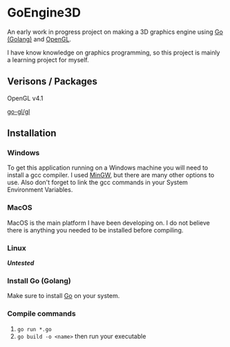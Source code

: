 # GoEngine3D

An early work in progress project on making a 3D graphics engine using [Go (Golang)](https://golang.org/) and [OpenGL](https://www.opengl.org/).

I have know knowledge on graphics programming, so this project is mainly a learning project for myself.

## Verisons / Packages
OpenGL v4.1

[go-gl/gl](https://github.com/go-gl/gl)

## Installation

### Windows
To get this application running on a Windows machine you will need to install a gcc compiler.
I used [MinGW](https://mingw-w64.org/doku.php), but there are many other options to use.
Also don't forget to link the gcc commands in your System Environment Variables.

### MacOS
MacOS is the main platform I have been developing on. I do not believe there is anything you needed to be installed before compiling.

### Linux
***Untested***


### Install Go (Golang)
Make sure to install [Go](https://golang.org/) on your system.

### Compile commands
1. `go run *.go`
2. `go build -o <name>` then run your executable
